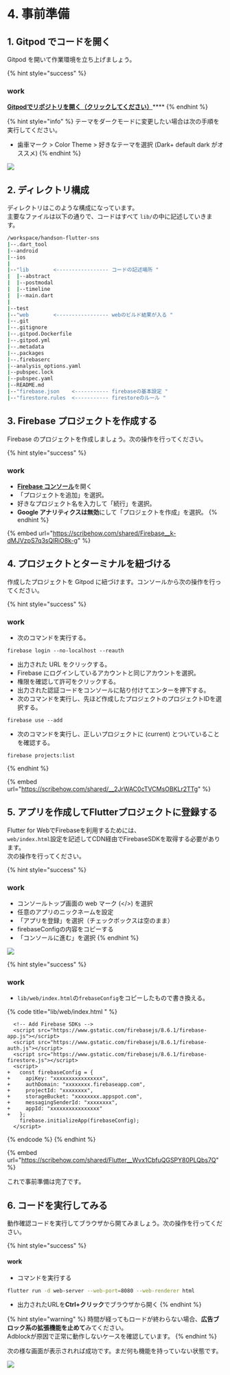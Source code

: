 # 4. 事前準備

## 1. Gitpod でコードを開く

Gitpod を開いて作業環境を立ち上げましょう。

{% hint style="success" %}
### work

[**Gitpodでリポジトリを開く（クリックしてください）**](https://gitpod.io/#https://github.com/MarkingCloud/handson-flutter-sns/tree/part2-firebase)****
{% endhint %}

{% hint style="info" %}
テーマをダークモードに変更したい場合は次の手順を実行してください。

* 歯車マーク > Color Theme > 好きなテーマを選択 (Dark+ default dark がオススメ)
{% endhint %}

![](https://gblobscdn.gitbook.com/assets%2F-MkUYx1nH-LtZrLYKsQ9%2F-MkcGHXiIqQver\_0qpX4%2F-MkcH6Y5qe1eRe5yTPHB%2Fdark.png?alt=media\&token=48e8a4ae-57fd-45ed-b719-a27f978ed475)



## 2. ディレクトリ構成

ディレクトリはこのような構成になっています。\
主要なファイルは以下の通りで、コードはすべて `lib/`の中に記述していきます。

```bash
/workspace/handson-flutter-sns
|--.dart_tool
|--android
|--ios
|
|--"lib        <----------------- コードの記述場所 "
|  |--abstract
|  |--postmodal
|  |--timeline
|  |--main.dart
|
|--test
|--"web        <----------------- webのビルド結果が入る "
|--.git
|--.gitignore
|--.gitpod.Dockerfile
|--.gitpod.yml
|--.metadata
|--.packages
|--.firebaserc
|--analysis_options.yaml
|--pubspec.lock
|--pubspec.yaml
|--README.md
|--"firebase.json    <----------- firebaseの基本設定 "
|--"firestore.rules  <----------- firestoreのルール "
```

## 3. Firebase プロジェクトを作成する

Firebase のプロジェクトを作成しましょう。次の操作を行ってください。

{% hint style="success" %}
### work

* [**Firebase コンソール**](https://console.firebase.google.com)を開く
* 「プロジェクトを追加」を選択。
* 好きなプロジェクト名を入力して「続行」を選択。
* **Google アナリティクスは無効**にして「プロジェクトを作成」を選択。
{% endhint %}

{% embed url="https://scribehow.com/shared/Firebase__k-dMJVzpS7q3sQlRiO8k-g" %}

## 4. プロジェクトとターミナルを紐づける

作成したプロジェクトを Gitpod に紐づけます。コンソールから次の操作を行ってください。

{% hint style="success" %}
### work

* 次のコマンドを実行する。

```
firebase login --no-localhost --reauth
```

* 出力された URL をクリックする。
* Firebase にログインしているアカウントと同じアカウントを選択。
* 権限を確認して許可をクリックする。
* 出力された認証コードをコンソールに貼り付けてエンターを押下する。
* 次のコマンドを実行し、先ほど作成したプロジェクトのプロジェクトIDを選択する。

```
firebase use --add
```

* 次のコマンドを実行し、正しいプロジェクトに (current) とついていることを確認する。

```
firebase projects:list
```
{% endhint %}

{% embed url="https://scribehow.com/shared/__2JrWAC0cTVCMsOBKLr2TTg" %}

## 5. アプリを作成してFlutterプロジェクトに登録する

Flutter for WebでFirebaseを利用するためには、\
`web/index.html`設定を記述してCDN経由でFirebaseSDKを取得する必要があります。\
次の操作を行ってください。

{% hint style="success" %}
### work

* コンソールトップ画面の web マーク (\</>) を選択
* 任意のアプリのニックネームを設定
* 「アプリを登録」を選択（チェックボックスは空のまま）
* firebaseConfigの内容をコピーする
* 「コンソールに進む」を選択
{% endhint %}

![](<.gitbook/assets/image (6).png>)

{% hint style="success" %}
### work

* `lib/web/index.html`の`frebaseConfig`をコピーしたもので書き換える。

{% code title="lib/web/index.html " %}
```markup
  <!-- Add Firebase SDKs -->
  <script src="https://www.gstatic.com/firebasejs/8.6.1/firebase-app.js"></script>
  <script src="https://www.gstatic.com/firebasejs/8.6.1/firebase-auth.js"></script>
  <script src="https://www.gstatic.com/firebasejs/8.6.1/firebase-firestore.js"></script>
  <script>
+   const firebaseConfig = {
+     apiKey: "xxxxxxxxxxxxxxxx",
+     authDomain: "xxxxxxxx.firebaseapp.com",
+     projectId: "xxxxxxxx",
+     storageBucket: "xxxxxxxx.appspot.com",
+     messagingSenderId: "xxxxxxxx",
+     appId: "xxxxxxxxxxxxxxxx"
+   };
    firebase.initializeApp(firebaseConfig);
  </script>
```
{% endcode %}
{% endhint %}

{% embed url="https://scribehow.com/shared/Flutter__Wvx1CbfuQGSPY80PLQbs7Q" %}

これで事前準備は完了です。

## 6. コードを実行してみる

動作確認コードを実行してブラウザから開てみましょう。次の操作を行ってください。

{% hint style="success" %}
#### work

* コマンドを実行する

```bash
flutter run -d web-server --web-port=8080 --web-renderer html
```

* 出力されたURLを**Ctrl+クリック**でブラウザから開く
{% endhint %}

{% hint style="warning" %}
時間が経ってもロードが終わらない場合、**広告ブロック系の拡張機能を止めて**みてください。\
Adblockが原因で正常に動作しないケースを確認しています。
{% endhint %}

次の様な画面が表示されれば成功です。まだ何も機能を持っていない状態です。

![](<.gitbook/assets/image (7).png>)
